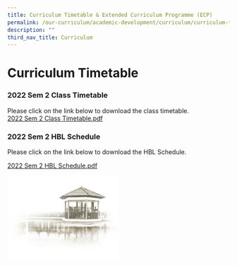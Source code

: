 ```yaml
---
title: Curriculum Timetable & Extended Curriculum Programme (ECP)
permalink: /our-curriculum/academic-development/curriculum/curriculum-timetable-n-extended-curriculum-programme
description: ""
third_nav_title: Curriculum
---
```


# **Curriculum Timetable**

### 2022 Sem 2 Class Timetable

Please click on the link below to download the class timetable.  
[2022 Sem 2 Class Timetable.pdf](/files/2022%20Sem%202%20Class%20Timetable.pdf)

### 2022 Sem 2 HBL Schedule

Please click on the link below to download the HBL Schedule.  
  
[2022 Sem 2 HBL Schedule.pdf](/files/2022%20Sem%202%20HBL%20Schedule.pdf)

<img src="/images/pavilion.png" 
     style="width:50%">